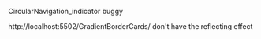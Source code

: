 CircularNavigation_indicator buggy

http://localhost:5502/GradientBorderCards/ don't have the reflecting effect